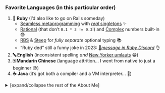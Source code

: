### Favorite Languages (in this particular order)
1. **💎 Ruby** (I’d also like to go on Rails someday)
   * [Seamless metaprogramming](https://rubyapi.org/o/Module) with [_real_ singletons](https://ruby-doc.org/current/syntax/modules_and_classes_rdoc.html#label-Singleton+Classes) ✨
   * [Rational](https://rubyapi.org/o/Rational) (that don’t `0.1 * 3 != 0.3`!) and [Complex](https://rubyapi.org/o/Complex) numbers built-in 😎
   * [RBS](https://github.com/ruby/rbs) & [Steep](https://github.com/soutaro/steep) for *fully separate* optional typing 📚
   * “Ruby ded” still a funny joke in 2023: [🔗*message in Ruby Discord*](https://ptb.discord.com/channels/518658712081268738/961143805694849044/1147496087259725897) 👌
2. **🔤 English** (inconsistent spelling *and* [New Yorker umlauts](https://www.newyorker.com/culture/culture-desk/the-curse-of-the-diaeresis) 😁)
3. **🀄 Mandarin Chinese** (language attrition… I went from native to just a beginner 😓)
4. **☕ Java** (it’s got both a compiler and a VM interpreter… 🤨)

<details><summary>[expand/collapse the rest of the About Me]</summary>

![Languages by File Size Totals](https://github-readme-stats.vercel.app/api/top-langs/?username=ParadoxV5&cache_seconds=86400&layout=compact&langs_count=16&custom_title=Languages%20by%20File%20Size%20Totals&theme=transparent)

### Other stuff I play occasionally (ordered by est. frequency)
1. 🎼 [MuseScore](https://github.com/musescore/MuseScore)
2. ♾️ Mathematics & (basic) Calculus
3. 💡 [Arduino](https://github.com/arduino/arduino-cli) UNO [Starter Kit](https://store.arduino.cc/products/arduino-starter-kit-multi-language)
4. 📚 Microsoft Office

### Some stuff I used to play (no particular order)
* ⛵ Jakarta EE (formerly Java EE)
* 🖥️ HTML-CSS-JS
* 💽 Oracle Database & PL/SQL
* 📐 [SketchUp](https://help.sketchup.com/make-access)

</details>
